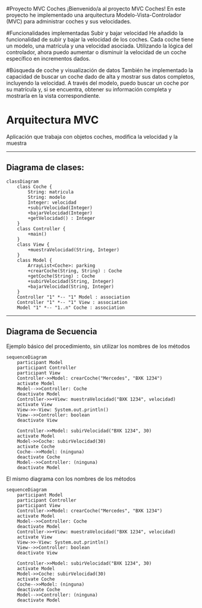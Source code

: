 #Proyecto MVC Coches
¡Bienvenido/a al proyecto MVC Coches! En este proyecto he implementado una arquitectura Modelo-Vista-Controlador (MVC) para administrar coches y sus velocidades.

#Funcionalidades implementadas
Subir y bajar velocidad
He añadido la funcionalidad de subir y bajar la velocidad de los coches. Cada coche tiene un modelo, una matrícula y una velocidad asociada. Utilizando la lógica del controlador, ahora puedo aumentar o disminuir la velocidad de un coche específico en incrementos dados.

#Búsqueda de coche y visualización de datos
También he implementado la capacidad de buscar un coche dado de alta y mostrar sus datos completos, incluyendo la velocidad. A través del modelo, puedo buscar un coche por su matrícula y, si se encuentra, obtener su información completa y mostrarla en la vista correspondiente.

# Arquitectura MVC

Aplicación que trabaja con objetos coches, modifica la velocidad y la muestra

---
## Diagrama de clases:

```mermaid
classDiagram
    class Coche {
        String: matricula
        String: modelo
        Integer: velocidad
        +subirVelocidad(Integer)
        +bajarVelocidad(Integer)
        +getVelocidad() : Integer
    }
    class Controller {
        +main()
    }
    class View {
        +muestraVelocidad(String, Integer)
    }
    class Model {
        ArrayList<Coche>: parking
        +crearCoche(String, String) : Coche
        +getCoche(String) : Coche
        +subirVelocidad(String, Integer)
        +bajarVelocidad(String, Integer)
    }
    Controller "1" *-- "1" Model : association
    Controller "1" *-- "1" View : association
    Model "1" *-- "1..n" Coche : association

```

---

## Diagrama de Secuencia

Ejemplo básico del procedimiento, sin utilizar los nombres de los métodos


```mermaid
sequenceDiagram
    participant Model
    participant Controller
    participant View
    Controller->>Model: crearCoche("Mercedes", "BXK 1234")
    activate Model
    Model-->>Controller: Coche
    deactivate Model
    Controller->>+View: muestraVelocidad("BXK 1234", velocidad)
    activate View
    View->>-View: System.out.println()
    View-->>Controller: boolean
    deactivate View

    Controller->>Model: subirVelocidad("BXK 1234", 30)
    activate Model
    Model->>Coche: subirVelocidad(30)
    activate Coche
    Coche-->>Model: (ninguna)
    deactivate Coche
    Model-->>Controller: (ninguna)
    deactivate Model

```

El mismo diagrama con los nombres de los métodos

```mermaid
sequenceDiagram
    participant Model
    participant Controller
    participant View
    Controller->>Model: crearCoche("Mercedes", "BXK 1234")
    activate Model
    Model-->>Controller: Coche
    deactivate Model
    Controller->>+View: muestraVelocidad("BXK 1234", velocidad)
    activate View
    View->>-View: System.out.println()
    View-->>Controller: boolean
    deactivate View

    Controller->>Model: subirVelocidad("BXK 1234", 30)
    activate Model
    Model->>Coche: subirVelocidad(30)
    activate Coche
    Coche-->>Model: (ninguna)
    deactivate Coche
    Model-->>Controller: (ninguna)
    deactivate Model


```
